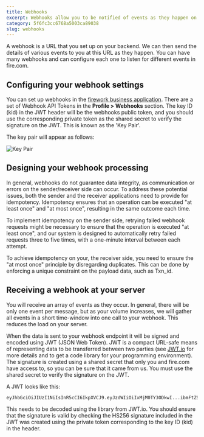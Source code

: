 ```yaml
---
title: Webhooks
excerpt: Webhooks allow you to be notified of events as they happen on your fire.com accounts. This is useful if you have systems that need to know when things happen on your account, such as payments or withdrawals.
category: 5f6fc3cc6768a5003ca89038
slug: webhooks
---
```

A webhook is a URL that you set up on your backend. We can then send the details of various events to you at this URL as they happen. You can have many webhooks and can configure each one to listen for different events in fire.com.

## Configuring your webhook settings

You can set up webhooks in the [firework business application](https://business.fire.com). There are a set of Webhook API Tokens in the **Profile > Webhooks** section. The key ID (kid) in the JWT header will be the webhooks public token, and you should use the corresponding private token as the shared secret to verify the signature on the JWT. This is known as the 'Key Pair'.

The key pair will appear as follows:

![Key Pair](https://files.readme.io/d366520fd6d1b18aa37254094859d381e6c35fcb3cf26db8d0bbbc5172161946-image.png)

## Designing your webhook processing

In general, webhooks do not guarantee data integrity, as communication or errors on the sender/receiver side can occur. To address these potential issues, both the sender and the receiver applications need to provide for idempotency. Idempotency ensures that an operation can be executed "at least once" and "at most once", resulting in the same outcome each time.

To implement idempotency on the sender side, retrying failed webhook requests might be necessary to ensure that the operation is executed "at least once", and our system is designed to automatically retry failed requests three to five times, with a one-minute interval between each attempt.

To achieve idempotency on your, the receiver side, you need to ensure the "at most once" principle by disregarding duplicates. This can be done by enforcing a unique constraint on the payload data, such as Txn_id.

## Receiving a webhook at your server

You will receive an array of events as they occur. In general, there will be only one event per message, but as your volume increases, we will gather all events in a short time-window into one call to your webhook. This reduces the load on your server.

When the data is sent to your webhook endpoint it will be signed and encoded using JWT (JSON Web Token). JWT is a compact URL-safe means of representing data to be transferred between two parties (see [JWT.io](https://jwt.io) for more details and to get a code library for your programming environment). The signature is created using a shared secret that only you and fire.com have access to, so you can be sure that it came from us. You must use the shared secret to verify the signature on the JWT.

A JWT looks like this:

```text
eyJhbGciOiJIUzI1NiIsInR5cCI6IkpXVCJ9.eyJzdWIiOiIxMjM0TY3ODkwI...ibmFtZSI6IkpvaG4gRG9lIiwiYWRtaW4iOnRydWV9.TJVA95OrM7E2cBab30RMHrHDcEfxjoYZgeFONFh7HgQ
```



This needs to be decoded using the library from JWT.io. You should ensure that the signature is valid by checking the HS256 signature included in the JWT was created using the private token corresponding to the key ID (kid) in the header.